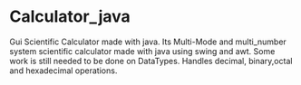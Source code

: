# Calculator_java
Gui Scientific Calculator made with java.
Its Multi-Mode and multi_number system scientific calculator made with java using swing and awt.
Some work is still needed to be done on DataTypes.
Handles decimal, binary,octal and hexadecimal operations.

